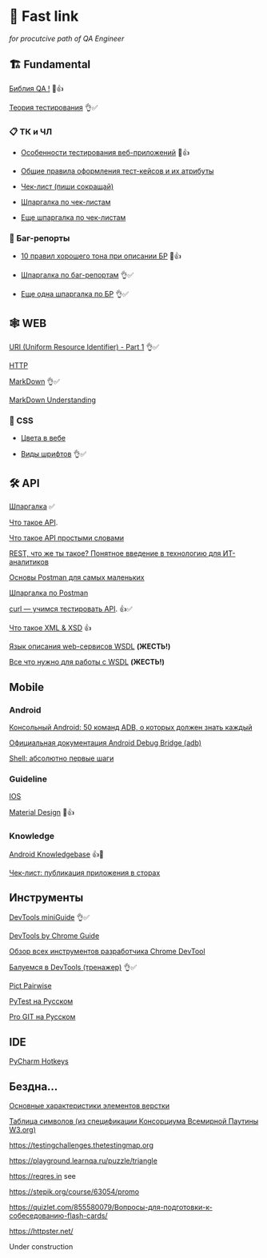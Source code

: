 # 🦥 Fast link 
_for procutcive path of QA Engineer_

## 🏗️ Fundamental 

[Библия QA !](https://vladislaveremeev.gitbook.io/qa_bible "Это знать надо! Это классика б@&!") 👀👍

[Теория тестирования](https://habr.com/ru/articles/549054/) 👌✅

### 📋 ТК и ЧЛ

- [Особенности тестирования веб-приложений](https://quality-lab.ru/blog/key-principles-of-web-testing/) 👀👍

- [Общие правила оформления тест-кейсов и их атрибуты](https://habr.com/ru/companies/sovcombank_technologies/articles/849318/)  

- [Чек-лист (пиши сокращай)](https://habr.com/ru/articles/728708/)

- [Шпаргалка по чек-листам](https://code.s3.yandex.net/qa/schemes/2sprint_beta/ui_checklist.pdf)

- [Еще шпаргалка по чек-листам](https://code.s3.yandex.net/qa/files/checklist_&_test-cases.pdf)

### 👾 Баг-репорты

- [10 правил хорошего тона при описании БР](https://habr.com/ru/companies/docsvision/articles/264163/) 👀👍

- [Шпаргалка по баг-репортам](https://code.s3.yandex.net/qa/cheatsheets/cheatsheet-bug-report.pdf) 👌✅

- [Еще одна шпаргалка по БР](https://code.s3.yandex.net/qa/files/bug-reports.pdf) 👌✅

## 🕸️ WEB

[URI (Uniform Resource Identifier) - Part 1](https://habr.com/ru/articles/232385/) 👌✅

[HTTP](https://developer.mozilla.org/ru/docs/Web/HTTP)

[MarkDown](https://www.markdownguide.org/basic-syntax/#code) 👌✅

[MarkDown Understanding](https://github.com/adam-p/markdown-here/wiki/Markdown-Cheatsheet)

### 💫 CSS

- [Цвета в вебе](https://doka.guide/css/web-colors/#nazvanie-cveta)

- [Виды шрифтов](https://practicum.yandex.ru/blog/vidy-shriftov-v-dizaine/) 👌✅

## 🛠️ API

[Шпаргалка](https://code.s3.yandex.net/qa/files/summary-api.pdf) ✅

[Что такое API](https://habr.com/ru/post/464261/).

[Что такое API простыми словами](https://education.yandex.ru/journal/chto-takoe-api)

[REST, что же ты такое? Понятное введение в технологию для ИТ-аналитиков](https://habr.com/ru/articles/590679/)

[Основы Postman для самых маленьких](https://habr.com/ru/companies/maxilect/articles/596789/)

[Шпаргалка по Postman](https://testengineer.ru/postman-cheat-sheet/?ysclid=lrdkkavpja817555731)

[curl — учимся тестировать API](https://testengineer.ru/curl-uchimsya-testirovat-api/). 👍✅

[Что такое XML & XSD](https://habr.com/ru/post/524288/) 👍

[Язык описания web-сервисов WSDL](https://java-online.ru/web-service-wsdl.xhtml) **(ЖЕСТЬ!)**

[Все что нужно для работы с WSDL](https://rche.ru/5089_vse-chto-nuzhno-dlya-raboty-s-wsdl.html) **(ЖЕСТЬ!)**



## Mobile

### Android

[Консольный Android: 50 команд ADB, о которых должен знать каждый](https://xakep.ru/2016/05/12/android-adb/)

[Официальная документация Android Debug Bridge (adb)](https://developer.android.com/studio/command-line/adb)

[Shell: абсолютно первые шаги](https://habr.com/ru/post/267825/)

### Guideline

[IOS](https://developer.apple.com/design/human-interface-guidelines/)

[Material Design](https://habr.com/ru/companies/redmadrobot/articles/252773/) 👀👍

### Knowledge

[Android Knowledgebase](https://developer.android.com/develop/ui/compose/components) 👍👀

[Чек-лист: публикация приложения в сторах](https://code.s3.yandex.net/qa/files/cv-check-list-full_2.pdf)   

## Инструменты

[DevTools miniGuide](https://buildin.ai/qa-studio/share/97f98773-be36-494a-9324-845763f11ae1) 👌✅

[DevTools by Chrome Guide](https://developer.chrome.com/docs/devtools/network/reference?hl=ru)

[Обзор всех инструментов разработчика Chrome DevTool](https://habr.com/ru/companies/simbirsoft/articles/337116/) 

[Балуемся в DevTools (тренажер)](https://devtools.qa.studio/tasks/response_status) 👌✅

[Pict Pairwise](https://pairwise.yuuniworks.com/)

[PyTest на Русском](https://pytest-docs-ru.readthedocs.io/ru/latest/index.html)

[Pro GIT на Русском](https://losst.pro/wp-content/uploads/2016/08/progit-ru.1027.pdf)

## IDE

[PyCharm Hotkeys](https://code.s3.yandex.net/qa-automation-engineer/python/cheatsheets/sprint1/pycharm_hotkeys.pdf)

## Бездна…

[Основные характеристики элементов верстки](https://docs.google.com/document/d/1OT2TFP6g4icg0jx1H7Zq3AZE4JEg2xAjlsKGtia5llE/edit?tab=t.0#heading=h.ngc5t5t6poo)

[Таблица символов (из спецификации Консорциума Всемирной Паутины W3.org)](https://symbl.cc/ru/html-entities/) 

https://testingchallenges.thetestingmap.org

https://playground.learnqa.ru/puzzle/triangle

https://reqres.in see

https://stepik.org/course/63054/promo

<https://quizlet.com/855580079/Вопросы-для-подготовки-к-собеседованию-flash-cards/>

<https://httpster.net/>




Under construction


